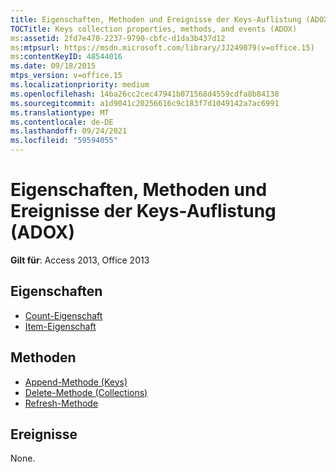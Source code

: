 ```yaml
---
title: Eigenschaften, Methoden und Ereignisse der Keys-Auflistung (ADOX)
TOCTitle: Keys collection properties, methods, and events (ADOX)
ms:assetid: 2fd7e470-2237-9790-cbfc-d1da3b437d12
ms:mtpsurl: https://msdn.microsoft.com/library/JJ249079(v=office.15)
ms:contentKeyID: 48544016
ms.date: 09/18/2015
mtps_version: v=office.15
ms.localizationpriority: medium
ms.openlocfilehash: 14ba26cc2cec47941b071568d4559cdfa8b84138
ms.sourcegitcommit: a1d9041c20256616c9c183f7d1049142a7ac6991
ms.translationtype: MT
ms.contentlocale: de-DE
ms.lasthandoff: 09/24/2021
ms.locfileid: "59594055"
---
```

# <a name="keys-collection-properties-methods-and-events-adox"></a>Eigenschaften, Methoden und Ereignisse der Keys-Auflistung (ADOX)

**Gilt für**: Access 2013, Office 2013

## <a name="properties"></a>Eigenschaften

- [Count-Eigenschaft](count-property-ado.md)
- [Item-Eigenschaft](item-property-ado.md)

## <a name="methods"></a>Methoden

- [Append-Methode (Keys)](append-method-adox-keys.md)
- [Delete-Methode (Collections)](delete-method-adox-collections.md)
- [Refresh-Methode](refresh-method-ado.md)

## <a name="events"></a>Ereignisse

None.

